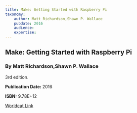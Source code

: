 ```yaml
---
title: Make: Getting Started with Raspberry Pi
taxonomy:
	author: Matt Richardson,Shawn P. Wallace
	pubdate: 2016
	audience: 
	expertise: 
---
```

## Make: Getting Started with Raspberry Pi
### By Matt Richardson,Shawn P. Wallace
3rd edition. 

**Publication Date:** 2016

**ISBN:** 9.78E+12

[Worldcat Link](http://www.worldcat.org/oclc/967651253)